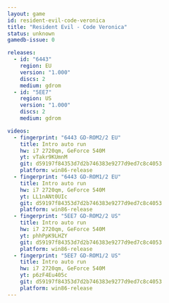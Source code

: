 ```yaml
---
layout: game
id: resident-evil-code-veronica
title: "Resident Evil - Code Veronica"
status: unknown
gamedb-issue: 0

releases:
  - id: "6443"
    region: EU
    version: "1.000"
    discs: 2
    medium: gdrom
  - id: "5EE7"
    region: US
    version: "1.000"
    discs: 2
    medium: gdrom

videos:
  - fingerprint: "6443 GD-ROM2/2 EU"
    title: Intro auto run
    hw: i7 2720qm, GeForce 540M
    yt: vTakr9KUmnM
    git: d59197f84353d7d2b746383e9277d9ed7c8c4053
    platform: win86-release
  - fingerprint: "6443 GD-ROM1/2 EU"
    title: Intro auto run
    hw: i7 2720qm, GeForce 540M
    yt: LL1nANt0UIc
    git: d59197f84353d7d2b746383e9277d9ed7c8c4053
    platform: win86-release
  - fingerprint: "5EE7 GD-ROM2/2 US"
    title: Intro auto run
    hw: i7 2720qm, GeForce 540M
    yt: phhPpK9LHZY
    git: d59197f84353d7d2b746383e9277d9ed7c8c4053
    platform: win86-release
  - fingerprint: "5EE7 GD-ROM1/2 US"
    title: Intro auto run
    hw: i7 2720qm, GeForce 540M
    yt: p6zF4Eu405c
    git: d59197f84353d7d2b746383e9277d9ed7c8c4053
    platform: win86-release
---
```

